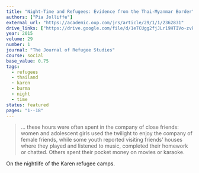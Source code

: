 ```yaml
---
title: "Night-Time and Refugees: Evidence from the Thai-Myanmar Border"
authors: ["Pia Jolliffe"]
external_url: "https://academic.oup.com/jrs/article/29/1/1/2362831"
drive_links: ["https://drive.google.com/file/d/1eTCUgg2fjJLr19HTIVo-zvR6J4c8ESUt/view?usp=drivesdk"]
year: 2015
volume: 29
number: 1
journal: "The Journal of Refugee Studies"
course: social
base_value: 0.75
tags:
  - refugees
  - thailand
  - karen
  - burma
  - night
  - time
status: featured
pages: "1--18"
---
```


> … these hours were often spent in the company of close friends: women and adolescent girls used the twilight to enjoy the company of female friends, while some youth reported visiting friends’ houses where they played and listened to music, completed their homework or chatted. Others spent their pocket money on movies or karaoke.

On the nightlife of the Karen refugee camps.

